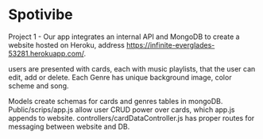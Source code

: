 # Spotivibe
Project 1 - Our app integrates an internal API and MongoDB to create a website hosted on Heroku, address https://infinite-everglades-53281.herokuapp.com/.

users are presented with cards, each with music playlists, that the user can edit, add or delete.  Each Genre has unique background image, color scheme and song.  

Models create schemas for cards and genres tables in mongoDB. Public/scrips/app.js allow user CRUD power over cards, which app.js appends to website. controllers/cardDataController.js has proper routes for messaging between website and DB.
